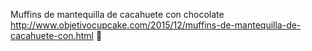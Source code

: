 Muffins de mantequilla de cacahuete con chocolate	http://www.objetivocupcake.com/2015/12/muffins-de-mantequilla-de-cacahuete-con.html	
਍